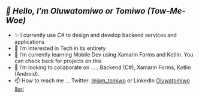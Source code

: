 ## _👋 Hello, I’m Oluwatomiwo or Tomiwo (Tow-Me-Woe)_
- ✨ I currently use C# to design and develop backend services and applications
- 👀 I’m interested in Tech in its entirety
- 🌱 I’m currently learning Mobile Dev using Xamarin Forms and Kotlin. You can check back for projects on this
- 💞️ I’m looking to collaborate on ..... Backend (C#), Xamarin Forms, Kotlin (Android). 
- 📫 How to reach me ... Twitter: [@iam_tomiwo](https://twitter.com/iam_tomiwo) or LinkedIn [Oluwatomiwo Ilori](https://www.linkedin.com/in/oluwatomiwo-ilori/)



<!---
imostom/imostom is a ✨ special ✨ repository because its `README.md` (this file) appears on your GitHub profile.
You can click the Preview link to take a look at your changes.
- 🌐 You can visit my website for more info [tomiwo.com](https://tomiwo.com)
--->
